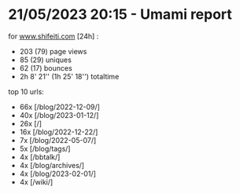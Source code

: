 # 21/05/2023 20:15 - Umami report
for www.shifeiti.com [24h] :

 - 203 (79) page views
 - 85 (29) uniques
 - 62 (17) bounces
 - 2h 8' 21'' (1h 25' 18'') totaltime


top 10 urls:
 - 66x [/blog/2022-12-09/]
 - 40x [/blog/2023-01-12/]
 - 26x [/]
 - 16x [/blog/2022-12-22/]
 - 7x [/blog/2022-05-07/]
 - 5x [/blog/tags/]
 - 4x [/bbtalk/]
 - 4x [/blog/archives/]
 - 4x [/blog/2023-02-01/]
 - 4x [/wiki/]


